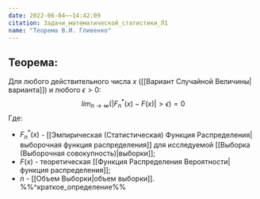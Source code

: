 ```yaml
---
date: 2022-06-04~~14:42:09
citation: Задачи_математической_статистики_Л1
name: "Теорема В.И. Гливенко"
---
```

## Теорема:
Для любого действительного числа $x$ ([[Вариант Случайной Величины|варианта]]) и любого $\epsilon > 0$:
$$lim_{n\rightarrow \infty}(|F_n^*(x) - F(x)| > \epsilon) = 0$$ Где:
- $F_n^*(x)$ - [[Эмпирическая (Статистическая) Функция Распределения|выборочная функция распределения]] для исследуемой [[Выборка (Выборочная совокупность)|выборки]];
- $F(x)$ - теоретическая [[Функция Распределения Вероятности|функция распределения]];
- $n$ - [[Объем Выборки|объем выборки]].
%%^краткое_определение%%